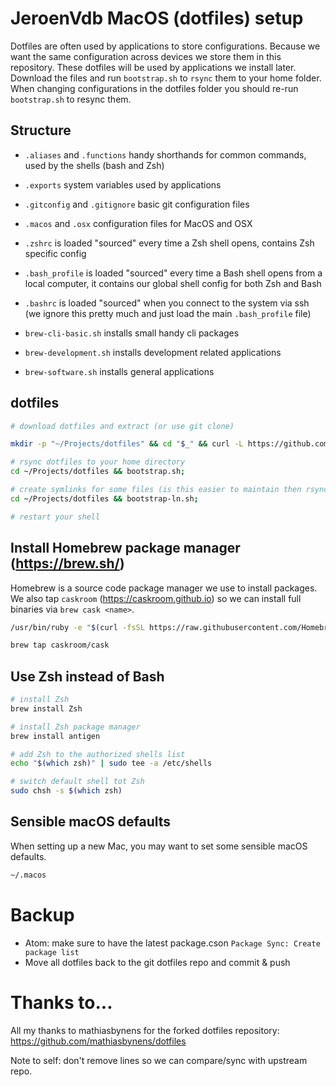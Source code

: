 # JeroenVdb MacOS (dotfiles) setup

Dotfiles are often used by applications to store configurations. Because we want the same configuration across devices we store them in this repository. These dotfiles will be used by applications we install later.
Download the files and run `bootstrap.sh` to `rsync` them to your home folder. When changing configurations in the dotfiles folder you should re-run `bootstrap.sh` to resync them.

## Structure

- `.aliases` and `.functions` handy shorthands for common commands, used by the shells (bash and Zsh)
- `.exports` system variables used by applications
- `.gitconfig` and `.gitignore` basic git configuration files
- `.macos` and `.osx` configuration files for MacOS and OSX

- `.zshrc` is loaded "sourced" every time a Zsh shell opens, contains Zsh specific config
- `.bash_profile` is loaded "sourced" every time a Bash shell opens from a local computer, it contains our global shell config for both Zsh and Bash
- `.bashrc` is loaded "sourced" when you connect to the system via ssh (we ignore this pretty much and just load the main `.bash_profile` file)

- `brew-cli-basic.sh` installs small handy cli packages
- `brew-development.sh` installs development related applications
- `brew-software.sh` installs general applications

## dotfiles

```bash
# download dotfiles and extract (or use git clone)

mkdir -p "~/Projects/dotfiles" && cd "$_" && curl -L https://github.com/jeroenvdb/dotfiles/tarball/master | tar -xzv --strip-components 1

# rsync dotfiles to your home directory
cd ~/Projects/dotfiles && bootstrap.sh;

# create symlinks for some files (is this easier to maintain then rsync?)
cd ~/Projects/dotfiles && bootstrap-ln.sh;

# restart your shell
```

## Install Homebrew package manager (https://brew.sh/)

Homebrew is a source code package manager we use to install packages. We also tap `caskroom` (https://caskroom.github.io) so we can install full binaries via `brew cask <name>`.

```bash
/usr/bin/ruby -e "$(curl -fsSL https://raw.githubusercontent.com/Homebrew/install/master/install)"

brew tap caskroom/cask
```

## Use Zsh instead of Bash

```bash
# install Zsh
brew install Zsh

# install Zsh package manager
brew install antigen

# add Zsh to the authorized shells list
echo "$(which zsh)" | sudo tee -a /etc/shells

# switch default shell tot Zsh
sudo chsh -s $(which zsh)
```

## Sensible macOS defaults

When setting up a new Mac, you may want to set some sensible macOS defaults.

```bash
~/.macos
```

# Backup

- Atom: make sure to have the latest package.cson `Package Sync: Create package list`
- Move all dotfiles back to the git dotfiles repo and commit & push

# Thanks to...

All my thanks to mathiasbynens for the forked dotfiles repository: https://github.com/mathiasbynens/dotfiles

Note to self: don't remove lines so we can compare/sync with upstream repo.

